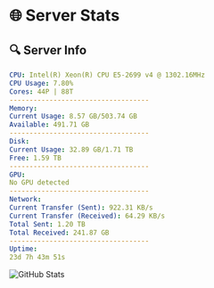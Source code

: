 # 🌐 Server Stats
## 🔍 Server Info
```yaml
CPU: Intel(R) Xeon(R) CPU E5-2699 v4 @ 1302.16MHz
CPU Usage: 7.80%
Cores: 44P | 88T
-----------------------------------
Memory:
Current Usage: 8.57 GB/503.74 GB
Available: 491.71 GB
-----------------------------------
Disk:
Current Usage: 32.89 GB/1.71 TB
Free: 1.59 TB
-----------------------------------
GPU:
No GPU detected
-----------------------------------
Network:
Current Transfer (Sent): 922.31 KB/s
Current Transfer (Received): 64.29 KB/s
Total Sent: 1.20 TB
Total Received: 241.87 GB
-----------------------------------
Uptime:
23d 7h 43m 51s
```
![GitHub Stats](https://img.shields.io/badge/Updated-2025-05-13_00:52:39-blue)